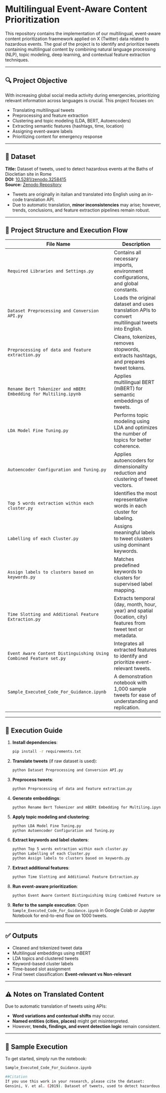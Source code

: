 # Multilingual Event-Aware Content Prioritization
This repository contains the implementation of our multilingual, event-aware content prioritization fraemework applied on X (Twitter) data related to hazardous events. The goal of the project is to identify and prioritize tweets containing multilingual content by combining natural language processing (NLP), topic modeling, deep learning, and contextual feature extraction techniques.

---
## 🔍 Project Objective

With increasing global social media activity during emergencies, prioritizing relevant information across languages is crucial. This project focuses on:
- Translating multilingual tweets
- Preprocessing and feature extraction
- Clustering and topic modeling (LDA, BERT, Autoencoders)
- Extracting semantic features (hashtags, time, location)
- Assigning event-aware labels
- Prioritizing content for emergency response

---

## 📁 Dataset

**Title:** Dataset of tweets, used to detect hazardous events at the Baths of Diocletian site in Rome  
**DOI:** [10.5281/zenodo.3258415](https://doi.org/10.5281/zenodo.3258415)  
**Source:** [Zenodo Repository](https://zenodo.org/record/3258415)  
- Tweets are originally in italian and translated into English using an in-code translation API.
- Due to automatic translation, **minor inconsistencies** may arise; however, trends, conclusions, and feature extraction pipelines remain robust.

---

## 🧠 Project Structure and Execution Flow

| File Name | Description |
|----------|-------------|
| `Required Libraries and Settings.py` | Contains all necessary imports, environment configurations, and global constants. |
| `Dataset Preprocessing and Conversion API.py` | Loads the original dataset and uses translation APIs to convert multilingual tweets into English. |
| `Preprocessing of data and feature extraction.py` | Cleans, tokenizes, removes stopwords, extracts hashtags, and prepares tweet tokens. |
| `Rename Bert Tokenizer and mBERt Embedding for Multiling.ipynb` | Applies multilingual BERT (mBERT) for semantic embeddings of tweets. |
| `LDA Model Fine Tuning.py` | Performs topic modeling using LDA and optimizes the number of topics for better coherence. |
| `Autoencoder Configuration and Tuning.py` | Applies autoencoders for dimensionality reduction and clustering of tweet vectors. |
| `Top 5 words extraction within each cluster.py` | Identifies the most representative words in each cluster for labeling. |
| `Labelling of each Cluster.py` | Assigns meaningful labels to tweet clusters using dominant keywords. |
| `Assign labels to clusters based on keywords.py` | Matches predefined keywords to clusters for supervised label mapping. |
| `Time Slotting and Additional Feature Extraction.py` | Extracts temporal (day, month, hour, year) and spatial (location, city) features from tweet text or metadata. |
| `Event Aware Content Distinguishing Using Combined Feature set.py` | Integrates all extracted features to identify and prioritize event-relevant tweets. |
| `Sample_Executed_Code_For_Guidance.ipynb` | A demonstration notebook with 1,000 sample tweets for ease of understanding and replication. |

---

## 🔄 Execution Guide

1. **Install dependencies**:
    ```bash
    pip install -r requirements.txt
    ```

2. **Translate tweets** (if raw dataset is used):
    ```bash
    python Dataset Preprocessing and Conversion API.py
    ```

3. **Preprocess tweets**:
    ```bash
    python Preprocessing of data and feature extraction.py
    ```

4. **Generate embeddings**:
    ```bash
    python Rename Bert Tokenizer and mBERt Embedding for Multiling.ipynb
    ```

5. **Apply topic modeling and clustering**:
    ```bash
    python LDA Model Fine Tuning.py
    python Autoencoder Configuration and Tuning.py
    ```

6. **Extract keywords and label clusters**:
    ```bash
    python Top 5 words extraction within each cluster.py
    python Labelling of each Cluster.py
    python Assign labels to clusters based on keywords.py
    ```

7. **Extract additional features**:
    ```bash
    python Time Slotting and Additional Feature Extraction.py
    ```

8. **Run event-aware prioritization**:
    ```bash
    python Event Aware Content Distinguishing Using Combined Feature set.py
    ```

9. **Refer to the sample execution**:
    Open `Sample_Executed_Code_For_Guidance.ipynb` in Google Colab or Jupyter Notebook for end-to-end flow on 1000 tweets.

---

## ✅ Outputs

- Cleaned and tokenized tweet data
- Multilingual embeddings using mBERT
- LDA topics and clustered tweets
- Keyword-based cluster labels
- Time-based slot assignment
- Final tweet classification: **Event-relevant vs Non-relevant**

---

## ⚠️ Notes on Translated Content

Due to automatic translation of tweets using APIs:
- **Word variations and contextual shifts** may occur.
- **Named entities (cities, places)** might get misinterpreted.
- However, **trends, findings, and event detection logic** remain consistent.

---

## 🧪 Sample Execution

To get started, simply run the notebook:
```bash
Sample_Executed_Code_For_Guidance.ipynb

##Citation
If you use this work in your research, please cite the dataset:
Gensini, V. et al. (2019). Dataset of tweets, used to detect hazardous events at the Baths of Diocletian site in Rome. Zenodo. DOI:10.5281/zenodo.3258415


